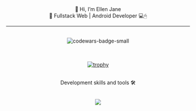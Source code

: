 <div align="center">
<span>👋 Hi, I’m Ellen Jane </span><br>
<span> 🌱 Fullstack Web | Android Developer 💻🖱</span>
</div>
<hr>
<br>
<div align="center">
<img src="https://www.codewars.com/users/ellenjane001/badges/small" alt="codewars-badge-small">
</div>
<br>
<!---
ellenjane001/ellenjane001 is a ✨ special ✨ repository because its `README.md` (this file) appears on your GitHub profile.
You can click the Preview link to take a look at your changes.
--->
<br>
<div align="center">

[![trophy](https://github-profile-trophy.vercel.app/?username=ellenjane001&theme=onedark)](https://github.com/ryo-ma/github-profile-trophy)

</div>
<br>

<div align="center">
  <span>Development skills and tools 🛠 </span>
  <br>
  <br>
  <p align="center">
  <a href="https://skillicons.dev">
    <img src="https://skillicons.dev/icons?i=git,docker,aws,jenkins,androidstudio,firebase,css,sass,html,js,ts,php,jquery,nextjs,vite,react,nodejs,laravel,mongodb,mysql,postman,wordpress" />
  </a>
  </p>
</div>
